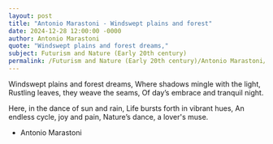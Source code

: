 ```yaml
---
layout: post
title: "Antonio Marastoni - Windswept plains and forest"
date: 2024-12-28 12:00:00 -0000
author: Antonio Marastoni
quote: "Windswept plains and forest dreams,"
subject: Futurism and Nature (Early 20th century)
permalink: /Futurism and Nature (Early 20th century)/Antonio Marastoni/Antonio Marastoni - Windswept plains and forest
---
```


Windswept plains and forest dreams,
Where shadows mingle with the light,
Rustling leaves, they weave the seams,
Of day’s embrace and tranquil night.

Here, in the dance of sun and rain,
Life bursts forth in vibrant hues,
An endless cycle, joy and pain,
Nature’s dance, a lover's muse.

- Antonio Marastoni
